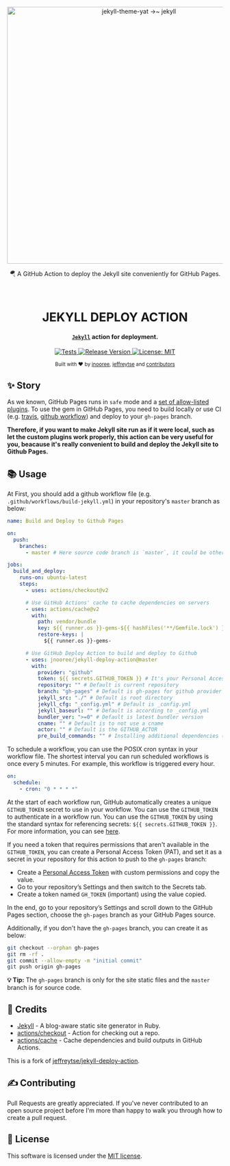 <div align="center">
  <br>

  <a href="https://github.com/jnooree/jekyll-deploy-action">
    <img alt="jekyll-theme-yat →~ jekyll" src="https://user-images.githubusercontent.com/9413601/107134556-211ea280-692e-11eb-9d13-afb253db5c67.png" width="600">
  </a>

  <p>🪂 A GitHub Action to deploy the Jekyll site conveniently for GitHub Pages.</p>

  <br>

  <h1> JEKYLL DEPLOY ACTION </h1>

</div>

<h4 align="center">
  <a href="https://jekyllrb.com/" target="_blank"><code>Jekyll</code></a> action for deployment.
</h4>

<p align="center">

  <a href="https://jeffreytse.github.io/jekyll-deploy-action">
    <img src="https://github.com/jnooree/jekyll-deploy-action/workflows/Tests/badge.svg"
      alt="Tests" />
  </a>

  <a href="https://github.com/jnooree/jekyll-deploy-action/releases">
    <img src="https://img.shields.io/github/v/release/jnooree/jekyll-deploy-action"
      alt="Release Version" />
  </a>

  <a href="https://opensource.org/licenses/MIT">
  <img src="https://img.shields.io/github/license/jnooree/jekyll-deploy-action"
  alt="License: MIT" />
  </a>
</p>

<div align="center">
  <sub>Built with ❤︎ by <a href="https://jnooree.github.io">jnooree</a>,
  <a href="https://jeffreytse.net">jeffreytse</a> and
  <a href="https://github.com/jeffreytse/jekyll-deploy-action/graphs/contributors">contributors </a>
</div>

## ✨ Story

As we known, GitHub Pages runs in `safe` mode and a [set of allow-listed plugins](https://pages.github.com/versions/). To use the gem in GitHub Pages, you need to build locally or use CI (e.g. [travis](https://travis-ci.org/), [github workflow](https://help.github.com/en/actions/configuring-and-managing-workflows/configuring-a-workflow)) and deploy to your `gh-pages` branch.

**Therefore, if you want to make Jekyll site run as if it were local, such as let
the custom plugins work properly, this action can be very useful for you,
beacause it's really convenient to build and deploy the Jekyll site to Github
Pages.**

## 📚 Usage

At First, you should add a github workflow file (e.g. `.github/workflows/build-jekyll.yml`) in your repository's `master` branch as below:

```yml
name: Build and Deploy to Github Pages

on:
  push:
    branches:
      - master # Here source code branch is `master`, it could be other branch

jobs:
  build_and_deploy:
    runs-on: ubuntu-latest
    steps:
      - uses: actions/checkout@v2

      # Use GitHub Actions' cache to cache dependencies on servers
      - uses: actions/cache@v2
        with:
          path: vendor/bundle
          key: ${{ runner.os }}-gems-${{ hashFiles('**/Gemfile.lock') }}
          restore-keys: |
            ${{ runner.os }}-gems-

      # Use GitHub Deploy Action to build and deploy to Github
      - uses: jnooree/jekyll-deploy-action@master
        with:
          provider: "github"
          token: ${{ secrets.GITHUB_TOKEN }} # It's your Personal Access Token(PAT)
          repository: "" # Default is current repository
          branch: "gh-pages" # Default is gh-pages for github provider
          jekyll_src: "./" # Default is root directory
          jekyll_cfg: "_config.yml" # Default is _config.yml
          jekyll_baseurl: "" # Default is according to _config.yml
          bundler_ver: ">=0" # Default is latest bundler version
          cname: "" # Default is to not use a cname
          actor: "" # Default is the GITHUB_ACTOR
          pre_build_commands: "" # Installing additional dependencies (Arch Linux)
```

To schedule a workflow, you can use the POSIX cron syntax in your workflow file.
The shortest interval you can run scheduled workflows is once every 5 minutes.
For example, this workflow is triggered every hour.

```yml
on:
  schedule:
    - cron: "0 * * * *"
```

At the start of each workflow run, GitHub automatically creates a unique
`GITHUB_TOKEN` secret to use in your workflow. You can use the `GITHUB_TOKEN`
to authenticate in a workflow run. You can use the `GITHUB_TOKEN` by using the
standard syntax for referencing secrets: `${{ secrets.GITHUB_TOKEN }}`. For
more information, you can see [here](https://docs.github.com/en/actions/security-guides/automatic-token-authentication).

If you need a token that requires permissions that aren't available in the
`GITHUB_TOKEN`, you can create a Personal Access Token (PAT), and set it as
a secret in your repository for this action to push to the `gh-pages` branch:

- Create a [Personal Access Token](https://github.com/settings/tokens) with custom permissions and copy the value.
- Go to your repository’s Settings and then switch to the Secrets tab.
- Create a token named `GH_TOKEN` (important) using the value copied.

In the end, go to your repository’s Settings and scroll down to the GitHub Pages
section, choose the `gh-pages` branch as your GitHub Pages source.

Additionally, if you don't have the `gh-pages` branch, you can create it as below:

```bash
git checkout --orphan gh-pages
git rm -rf .
git commit --allow-empty -m "initial commit"
git push origin gh-pages
```

**💡 Tip:** The `gh-pages` branch is only for the site static files and the `master` branch is for source code.

## 🌱 Credits

- [Jekyll](https://github.com/jekyll/jekyll) - A blog-aware static site generator in Ruby.
- [actions/checkout](https://github.com/actions/checkout) - Action for checking out a repo.
- [actions/cache](https://github.com/actions/cache) - Cache dependencies and build outputs in GitHub Actions.

This is a fork of [jeffreytse/jekyll-deploy-action](https://github.com/jeffreytse/jekyll-deploy-action).

## ✍️ Contributing

Pull Requests are greatly appreciated. If you've never contributed to an open source project before I'm more than happy to walk you through how to create a pull request.

## 🌈 License

This software is licensed under the [MIT license](https://opensource.org/licenses/mit-license.php).
